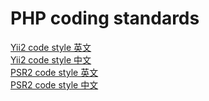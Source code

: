 # PHP coding standards

[Yii2 code style 英文](https://github.com/yiisoft/yii2/blob/master/docs/internals/core-code-style.md)  
[Yii2 code style 中文](https://github.com/yii2-chinesization/yii2-zh-cn/blob/master/internals-zh-CN/core-code-style.md)  
[PSR2 code style 英文](https://github.com/php-fig/fig-standards/blob/master/accepted/PSR-2-coding-style-guide.md)  
[PSR2 code style 中文](https://github.com/PizzaLiu/PHP-FIG/blob/master/PSR-2-coding-style-guide-cn.md)  
